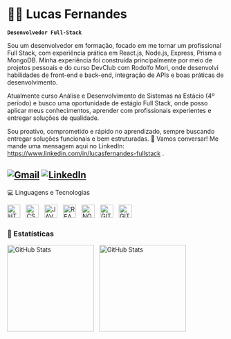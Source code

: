 # 👨‍💻 Lucas Fernandes

**`Desenvolvedor Full-Stack`**

Sou um desenvolvedor em formação, focado em me tornar um profissional Full Stack, com experiência prática em React.js, Node.js, Express, Prisma e MongoDB. Minha experiência foi construída principalmente por meio de projetos pessoais e do curso DevClub com Rodolfo Mori, onde desenvolvi habilidades de front-end e back-end, integração de APIs e boas práticas de desenvolvimento.

Atualmente curso Análise e Desenvolvimento de Sistemas na Estácio (4º período) e busco uma oportunidade de estágio Full Stack, onde posso aplicar meus conhecimentos, aprender com profissionais experientes e entregar soluções de qualidade.

Sou proativo, comprometido e rápido no aprendizado, sempre buscando entregar soluções funcionais e bem estruturadas.
📩 Vamos conversar! Me mande uma mensagem aqui no LinkedIn: https://www.linkedin.com/in/lucasfernandes-fullstack .

[![Gmail](https://img.shields.io/badge/Gmail-%23333.svg?style=for-the-badge&logo=gmail&logoColor=white)](mailto:lucasmividi@gmail.com)
[![LinkedIn](https://img.shields.io/badge/LinkedIn-%230077B5.svg?style=for-the-badge&logo=linkedin&logoColor=white)](https://www.linkedin.com/in/llucas-fernandes/)
---

💻 Linguagens e Tecnologias 

<img 
  align="left"
  alt="HTML"
  title="HTML"
  width="30px"
  style="padding-right: 10px;"
  src="https://cdn.jsdelivr.net/gh/devicons/devicon@latest/icons/html5/html5-original.svg" 
  />
  <img 
    align="left"
    alt="CSS"
    title="CSS"
    width="30px"
    style="padding-right: 10px;"
    src="https://cdn.jsdelivr.net/gh/devicons/devicon@latest/icons/css3/css3-original.svg"
  />
    <img 
    align="left"
    alt="JAVASCRIPT"
    title="JAVASCRIPT"
    width="30px"
    style="padding-right: 10px;"
    src="https://cdn.jsdelivr.net/gh/devicons/devicon@latest/icons/javascript/javascript-original.svg"
  />
    <img 
    align="left"
    alt="REACT"
    title="REACT"
    width="30px"
    style="padding-right: 10px;"
    src="https://cdn.jsdelivr.net/gh/devicons/devicon@latest/icons/react/react-original.svg"
  />
    <img 
    align="left"
    alt="NODEJS"
    title="NODEJS"
    width="30px"
    style="padding-right: 10px;"
    src="https://cdn.jsdelivr.net/gh/devicons/devicon@latest/icons/nodejs/nodejs-plain-wordmark.svg"
  />
    <img 
    align="left"
    alt="GIT"
    title="GIT"
    width="30px"
    style="padding-right: 10px;"
    src="https://cdn.jsdelivr.net/gh/devicons/devicon@latest/icons/git/git-original.svg"
  />
    <img 
    align="left"
    alt="GITHUB"
    title="GITHUB"
    width="30px"
    style="padding-right: 10px;"
    src="https://cdn.jsdelivr.net/gh/devicons/devicon@latest/icons/github/github-original.svg"
  />
  
  
<br>
<br>

### 🤖 Estatísticas 

  <img 
    align="left"
    alt="GitHub Stats"
    height="200px"
    style="padding-right: 10px;"
    src="https://github-readme-stats.vercel.app/api?username=llcfernandes&show_icons=true&theme=tokyonight&include_all_commits=true&locale=pt-br"
  />

  <img 
    align="left"
    alt="GitHub Stats"
    height="200px"
    style="padding-right: 10px;"
    src="https://github-readme-stats.vercel.app/api/top-langs/?username=llcfernandes&theme=tokyonight&locale=pt-br"
  />





  
          
          
